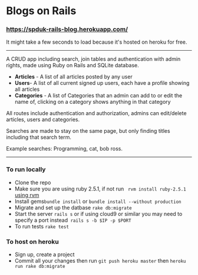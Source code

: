 # Blogs on Rails
### https://spduk-rails-blog.herokuapp.com/
It might take a few seconds to load because it's hosted on heroku for free.

___

A CRUD app including search, join tables and authentication with admin rights, made using Ruby on Rails and SQLite database.

* **Articles** - A list of all articles posted by any user
* **Users**- A list of all current signed up users, each have a profile showing all articles
* **Categories** - A list of Categories that an admin can add to or edit the name of, clicking on a category shows anything in that category

All routes include authentication and authorization, admins can edit/delete articles, users and categories.

Searches are made to stay on the same page, but only finding titles including that search term.

Example searches: Programming, cat, bob ross.
___

### To run locally
* Clone the repo
* Make sure you are using ruby 2.5.1, if not run  ``` rvm install ruby-2.5.1``` [using rvm](https://rvm.io/)
* Install gems```bundle install``` or ```bundle install --without production```
* Migrate and set up the datbase ```rake db:migrate```
* Start the server ```rails s``` or if using cloud9 or similar you may need to specify a port instead``` rails s -b $IP -p $PORT```
* To run tests ```rake test```

### To host on heroku
* Sign up, create a project
* Commit all your changes then run ``` git push heroku master ``` then ```heroku run rake db:migrate```

